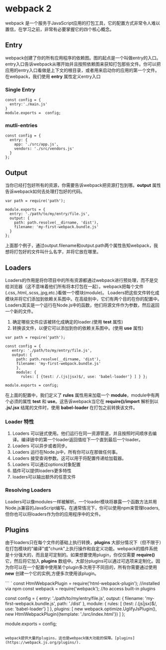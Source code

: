 # webpack 2

webpack 是一个服务于JavaScript应用的打包工具，它的配置方式非常令人难以置信，在学习之前，非常有必要掌握它的四个核心概念。

## Entry

webpack创建了你的所有应用程序的依赖图。图的起点是一个叫做entry的入口。entry入口告诉webpack从哪开始并且按照依赖图来获知打包那些文件。你可以把应用的entry入口看做是上下文的根目录，或者用来启动你的应用的第一个文件。 在webpack，我们使用 **entry** 属性定义entry入口

### Single Entry

```
const config = {
  entry:'./main.js'
}
module.exports =  config;
```

### mutli-entries

```
const config = {
  entry: {
    app: './src/app.js',
    vendors: './src/vendors.js'
  }
};
```

## Output

当你已经打包好所有的资源，你需要告诉webpack把资源打包到哪。**output** 属性告诉webpack如何去处理打包好的代码。

```
var path = require('path');

module.exports = {
  entry: './path/to/my/entry/file.js',
  output: {
    path: path.resolve(__dirname, 'dist'),
    filename: 'my-first-webpack.bundle.js'
  }
};
```

上面那个例子，通过output.filename和output.path两个属性告知webpack，我想将打包好的文件叫什么名字，并将它放在哪里。

## Loaders

Loaders的作用是将你项目中的所有资源都通过webpack进行预处理，而不是交给浏览器（这不意味着他们所有将本打包在一起）。webpack把每个文件(.css,.html,.scss,.jpg,etc.)看做一个模块(module)。 Loaders把这些文件转化成模块并将它们添加到依赖关系图中。在高级别中，它们有两个目的在你的配置中。Loaders其实是一个运行在Node.js中的函数，他们将源文件作为参数，然后返回一个新的文件。

1. 确定哪些文件应该被转化成确定的loader.(使用 **test** 属性)
2. 转换该文件，以便它可以添加到你的依赖关系图中。(使用 **use** 属性)

```
var path = require('path');

const config = {
   entry: './path/to/my/entry/file.js',
   output: {
     path: path.resolve(__dirname, 'dist'),
     filename: 'my-first-webpack.bundle.js'
     },
     module: {
       rules: [ {test: /.(js|jsx)$/, use: 'babel-loader'} ] } };

module.exports = config;
```

在上面的配置中，我们定义了 **rules** 属性用来加载一个 **module**，module中有两个必须的属性 **test** 和 **use**。这告诉webpack当它在 **require()/import** 解析到以 **.js/.jsx** 结尾的文件时，使用 **babel-loader** 在打包之前转换该文件。

### Loader 特性

1. Loaders 可以链式使用。他们运行在同一资源管道，并且按照时间顺序去编译。编译链中的第一个loader返回值给下一个直到最后一个loader。
2. Loaders 可以异步或者同步。
3. Loaders 运行在Node.js中，所有你可以在那做任何事。
4. Loaders 接受查询参数。这可以用于将配置传递给加载器。
5. Loaders 可以通过options对象配置
6. 插件可以提供loaders更多特性
7. loaders可以输出额外的任意文件

### Resolving Loaders

Loaders可以像modules一样被解析。一个loader模块将暴露一个函数方法并用Node.js兼容的JavaScript编写。在通常情况下，你可以使用npm来管理loaders,但你也可以将loaders作为你的应用程序中的文件。

## Plugins

由于loaders只在每个文件的基础上执行转换，**plugins** 大部分情况下（但不限于）在打包模块的"编译"或"chunk"上执行操作和自定义功能。webpack的插件系统是十分强大的，而且是可定制的。如果想要使用plugin，你仅仅需要 **require()** 它，然后将它加入 **plugins** 数组中。大部分plugins可以通过可选项来定制化。因为你可以在一个配置中使用某个plugin多次用于不同目的，所有你需要通过使用 **new** 创建一个它的实例,方便多次使用该plugin。

``` `
const HtmlWebpackPlugin = require('html-webpack-plugin'); //installed via npm
const webpack = require('webpack'); //to access built-in plugins



const config = {
  entry: './path/to/my/entry/file.js',
  output: {
    filename: 'my-first-webpack.bundle.js',
    path: './dist'
  },
  module: {
    rules: [
      {test: /.(js|jsx)$/, use: 'babel-loader'}
    ]
  },
  plugins: [
    new webpack.optimize.UglifyJsPlugin(),
    new HtmlWebpackPlugin({template: './src/index.html'})
  ]
};

module.exports = config;
```

webpack提供大量的plugins，这也是webpack强大功能的保障。[plugins](https://webpack.js.org/plugins/).



